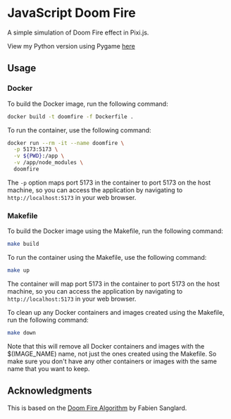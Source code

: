 # JavaScript Doom Fire

A simple simulation of Doom Fire effect in Pixi.js.

View my Python version using Pygame [here](https://github.com/ryanzola/python-doom-fire)

## Usage

### Docker

To build the Docker image, run the following command:

```sh
docker build -t doomfire -f Dockerfile .
```

To run the container, use the following command:

```sh
docker run --rm -it --name doomfire \
  -p 5173:5173 \
  -v ${PWD}:/app \
  -v /app/node_modules \
  doomfire
```

The `-p` option maps port 5173 in the container to port 5173 on the host machine, so you can access the application by navigating to `http://localhost:5173` in your web browser.

### Makefile

To build the Docker image using the Makefile, run the following command:

```sh
make build
```

To run the container using the Makefile, use the following command:

```sh
make up
```

The container will map port 5173 in the container to port 5173 on the host machine, so you can access the application by navigating to `http://localhost:5173` in your web browser.

To clean up any Docker containers and images created using the Makefile, run the following command:

```sh
make down
```

Note that this will remove all Docker containers and images with the $(IMAGE_NAME) name, not just the ones created using the Makefile. So make sure you don't have any other containers or images with the same name that you want to keep.

## Acknowledgments

This is based on the [Doom Fire Algorithm](https://fabiensanglard.net/doom_fire_psx/) by Fabien Sanglard.
